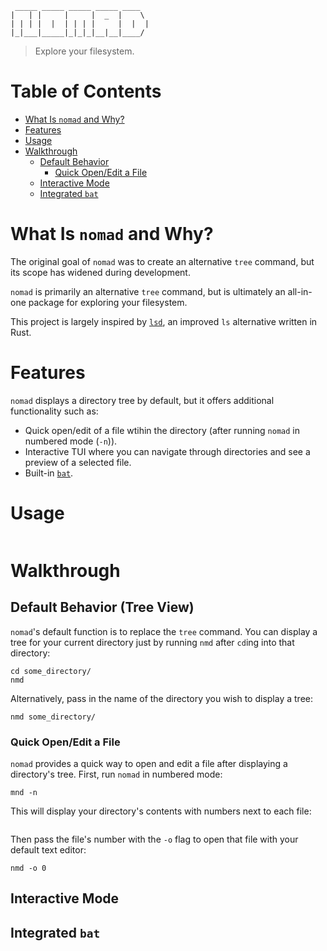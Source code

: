      _____ _____ _____ _____ ____
    |   | |     |     |  _  |    \
    | | | |  |  | | | |     |  |  |
    |_|___|_____|_|_|_|__|__|____/

> Explore your filesystem.

# Table of Contents

* [What Is `nomad` and Why?](#what-is-nomad)
* [Features](#features)
* [Usage](#usage)
* [Walkthrough](#walkthrough)
	+ [Default Behavior](#default-behavior-tree-view)
		* [Quick Open/Edit a File](#quick-openedit-a-file)
	+ [Interactive Mode](#interactive-mode)
	+ [Integrated `bat`](#integrated-bat)

# What Is `nomad` and Why?

The original goal of `nomad` was to create an alternative `tree` command, but its scope has widened during development.

`nomad` is primarily an alternative `tree` command, but is ultimately an all-in-one package for exploring your filesystem.

This project is largely inspired by [`lsd`][lsd], an improved `ls` alternative written in Rust.

# Features

`nomad` displays a directory tree by default, but it offers additional functionality such as:

* Quick open/edit of a file wtihin the directory (after running `nomad` in numbered mode (`-n`)).
* Interactive TUI where you can navigate through directories and see a preview of a selected file.
* Built-in [`bat`][bat].

# Usage

```
```

# Walkthrough

## Default Behavior (Tree View)

`nomad`'s default function is to replace the `tree` command. You can display a tree for your current directory just by running `nmd` after `cd`ing into that directory:

```
cd some_directory/
nmd
```

Alternatively, pass in the name of the directory you wish to display a tree:

```
nmd some_directory/
```

### Quick Open/Edit a File

`nomad` provides a quick way to open and edit a file after displaying a directory's tree. First, run `nomad` in numbered mode:

```
mnd -n
```

This will display your directory's contents with numbers next to each file:

```
```

Then pass the file's number with the `-o` flag to open that file with your default text editor:

```
nmd -o 0
```

## Interactive Mode

## Integrated `bat`

<!-- LINKS -->
[bat]: https://github.com/sharkdp/bat
[lsd]: https://github.com/Peltoche/lsd
